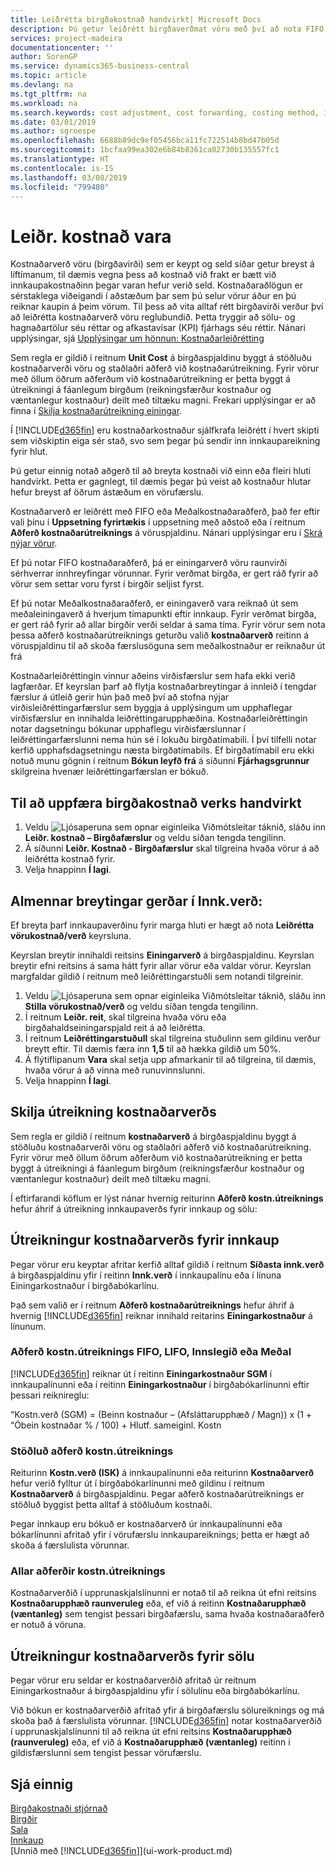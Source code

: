 ```yaml
---
title: Leiðrétta birgðakostnað handvirkt| Microsoft Docs
description: Þú getur leiðrétt birgðaverðmat vöru með því að nota FIFO eða Meðalkostnaðaraðferð, til dæmis þegar vöruverð breytist ekki vegna viðskiptalegra ástæðna, heldur einhvers annars.
services: project-madeira
documentationcenter: ''
author: SorenGP
ms.service: dynamics365-business-central
ms.topic: article
ms.devlang: na
ms.tgt_pltfrm: na
ms.workload: na
ms.search.keywords: cost adjustment, cost forwarding, costing method, inventory valuation, costing
ms.date: 03/01/2019
ms.author: sgroespe
ms.openlocfilehash: 6688b89dc9ef05456bca11fc722514b8bd47b05d
ms.sourcegitcommit: 1bcfaa99ea302e6b84b8361ca02730b135557fc1
ms.translationtype: HT
ms.contentlocale: is-IS
ms.lasthandoff: 03/08/2019
ms.locfileid: "799480"
---
```

# <a name="adjust-item-costs"></a>Leiðr. kostnað vara
Kostnaðarverð vöru (birgðavirði) sem er keypt og seld síðar getur breyst á líftímanum, til dæmis vegna þess að kostnað við frakt er bætt við innkaupakostnaðinn þegar varan hefur verið seld. Kostnaðaraðlögun er sérstaklega viðeigandi í aðstæðum þar sem þú selur vörur áður en þú reiknar kaupin á þeim vörum. Til þess að vita alltaf rétt birgðavirði verður því að leiðrétta kostnaðarverð vöru reglubundið. Þetta tryggir að sölu- og hagnaðartölur séu réttar og afkastavísar (KPI) fjárhags séu réttir. Nánari upplýsingar, sjá [Upplýsingar um hönnun: Kostnaðarleiðrétting](design-details-cost-adjustment.md)

Sem regla er gildið í reitnum **Unit Cost** á birgðaspjaldinu byggt á stöðluðu kostnaðarverði vöru og staðlaðri aðferð við kostnaðarútreikning. Fyrir vörur með öllum öðrum aðferðum við kostnaðarútreikning er þetta byggt á útreikningi á fáanlegum birgðum (reikningsfærður kostnaður og væntanlegur kostnaður) deilt með tiltæku magni. Frekari upplýsingar er að finna í [Skilja kostnaðarútreikning einingar](inventory-how-adjust-item-costs.md#understanding-unit-cost-calculation).

Í [!INCLUDE[d365fin](includes/d365fin_md.md)] eru kostnaðarkostnaður sjálfkrafa leiðrétt í hvert skipti sem viðskiptin eiga sér stað, svo sem þegar þú sendir inn innkaupareikning fyrir hlut.

Þú getur einnig notað aðgerð til að breyta kostnaði við einn eða fleiri hluti handvirkt. Þetta er gagnlegt, til dæmis þegar þú veist að kostnaður hlutar hefur breyst af öðrum ástæðum en vörufærslu.

Kostnaðarverð er leiðrétt með FIFO eða Meðalkostnaðaraðferð, það fer eftir vali þínu í **Uppsetning fyrirtækis** í uppsetning með aðstoð eða í reitnum **Aðferð kostnaðarútreiknings** á vöruspjaldinu. Nánari upplýsingar eru í [Skrá nýjar vörur](inventory-how-register-new-items.md).  

Ef þú notar FIFO kostnaðaraðferð, þá er einingarverð vöru raunvirði sérhverrar innhreyfingar vörunnar. Fyrir verðmat birgða, er gert ráð fyrir að vörur sem settar voru fyrst í birgðir seljist fyrst.

Ef þú notar Meðalkostnaðaraðferð, er einingaverð vara reiknað út sem meðaleiningaverð á hverjum tímapunkti eftir innkaup. Fyrir verðmat birgða, er gert ráð fyrir að allar birgðir verði seldar á sama tíma. Fyrir vörur sem nota þessa aðferð kostnaðarútreiknings geturðu valið **kostnaðarverð** reitinn á vöruspjaldinu til að skoða færslusöguna sem meðalkostnaður er reiknaður út frá

Kostnaðarleiðréttingin vinnur aðeins virðisfærslur sem hafa ekki verið lagfærðar. Ef keyrslan þarf að flytja kostnaðarbreytingar á innleið í tengdar færslur á útleið gerir hún það með því að stofna nýjar virðisleiðréttingarfærslur sem byggja á upplýsingum um upphaflegar virðisfærslur en innihalda leiðréttingarupphæðina. Kostnaðarleiðréttingin notar dagsetningu bókunar upphaflegu virðisfærslunnar í leiðréttingarfærslunni nema hún sé í lokuðu birgðatímabili. Í því tilfelli notar kerfið upphafsdagsetningu næsta birgðatímabils. Ef birgðatímabil eru ekki notuð munu gögnin í reitnum **Bókun leyfð frá** á síðunni **Fjárhagsgrunnur** skilgreina hvenær leiðréttingarfærslan er bókuð.

## <a name="to-adjust-item-costs-manually"></a>Til að uppfæra birgðakostnað verks handvirkt
1. Veldu ![Ljósaperuna sem opnar eiginleika Viðmótsleitar](media/ui-search/search_small.png "Segðu mér hvað þú vilt gera") táknið, sláðu inn **Leiðr. kostnað – Birgðafærslur** og veldu síðan tengda tengilinn.
2. Á síðunni **Leiðr. Kostnað - Birgðafærslur** skal tilgreina hvaða vörur á að leiðrétta kostnað fyrir.
3. Velja hnappinn **Í lagi**.

## <a name="to-make-general-changes-in-the-direct-unit-cost"></a>Almennar breytingar gerðar í Innk.verð:
Ef breyta þarf innkaupaverðinu fyrir marga hluti er hægt að nota **Leiðrétta vörukostnað/verð** keyrsluna.  

 Keyrslan breytir innihaldi reitsins **Einingarverð** á birgðaspjaldinu. Keyrslan breytir efni reitsins á sama hátt fyrir allar vörur eða valdar vörur. Keyrslan margfaldar gildið í reitnum með leiðréttingarstuðli sem notandi tilgreinir.  

1. Veldu ![Ljósaperuna sem opnar eiginleika Viðmótsleitar](media/ui-search/search_small.png "Segðu mér hvað þú vilt gera") táknið, sláðu inn **Stilla vörukostnað/verð** og veldu síðan tengda tengilinn.  
2. Í reitnum **Leiðr. reit**, skal tilgreina hvaða vöru eða birgðahaldseiningarspjald reit á að leiðrétta.  
3. Í reitnum **Leiðréttingarstuðull** skal tilgreina stuðulinn sem gildinu verður breytt eftir. Til dæmis færa inn **1,5** til að hækka gildið um 50%.  
4. Á flýtiflipanum **Vara** skal setja upp afmarkanir til að tilgreina, til dæmis, hvaða vörur á að vinna með runuvinnslunni.  
5. Velja hnappinn **Í lagi**.  

## <a name="understanding-unit-cost-calculation"></a>Skilja útreikning kostnaðarverðs
Sem regla er gildið í reitnum **kostnaðarverð** á birgðaspjaldinu byggt á stöðluðu kostnaðarverði vöru og staðlaðri aðferð við kostnaðarútreikning. Fyrir vörur með öllum öðrum aðferðum við kostnaðarútreikning er þetta byggt á útreikningi á fáanlegum birgðum (reikningsfærður kostnaður og væntanlegur kostnaður) deilt með tiltæku magni.  

 Í eftirfarandi köflum er lýst nánar hvernig reiturinn **Aðferð kostn.útreiknings** hefur áhrif á útreikning innkaupaverðs fyrir innkaup og sölu:  

## <a name="unit-cost-calculation-for-purchases"></a>Útreikningur kostnaðarverðs fyrir innkaup  
 Þegar vörur eru keyptar afritar kerfið alltaf gildið í reitnum **Síðasta innk.verð** á birgðaspjaldinu yfir í reitinn **Innk.verð** í innkaupalínu eða í línuna Einingarkostnaður í birgðabókarlínu.  

 Það sem valið er í reitnum **Aðferð kostnaðarútreiknings** hefur áhrif á hvernig [!INCLUDE[d365fin](includes/d365fin_md.md)] reiknar innihald reitarins **Einingarkostnaður** á línunum.  

### <a name="costing-method-fifo-lifo-specific-or-average"></a>Aðferð kostn.útreiknings FIFO, LIFO, Innslegið eða Meðal  
 [!INCLUDE[d365fin](includes/d365fin_md.md)] reiknar út í reitinn **Einingarkostnaður SGM** í innkaupalínunni eða í reitinn **Einingarkostnaður** í birgðabókarlínunni eftir þessari reiknireglu:  

 “Kostn.verð (SGM) = (Beinn kostnaður – (Afsláttarupphæð / Magn)) x (1 + “Óbein kostnaðar % / 100) + Hlutf. sameiginl. Kostn  

### <a name="costing-method-standard"></a>Stöðluð aðferð kostn.útreiknings  
 Reiturinn **Kostn.verð (ISK)** á innkaupalínunni eða reiturinn **Kostnaðarverð** hefur verið fylltur út í birgðabókarlínunni með gildinu í reitnum **Kostnaðarverð** á birgðaspjaldinu. Þegar aðferð kostnaðarútreiknings er stöðluð byggist þetta alltaf á stöðluðum kostnaði.  

 Þegar innkaup eru bókuð er kostnaðarverð úr innkaupalínunni eða bókarlínunni afritað yfir í vörufærslu innkaupareiknings; þetta er hægt að skoða á færslulista vörunnar.  

### <a name="all-costing-methods"></a>Allar aðferðir kostn.útreiknings  
 Kostnaðarverðið í upprunaskjalslínunni er notað til að reikna út efni reitsins **Kostnaðarupphæð raunveruleg** eða, ef við á reitinn **Kostnaðarupphæð (væntanleg)** sem tengist þessari birgðafærslu, sama hvaða kostnaðaraðferð er notuð á vöruna.  

## <a name="unit-cost-calculation-for-sales"></a>Útreikningur kostnaðarverðs fyrir sölu  
 Þegar vörur eru seldar er kostnaðarverðið afritað úr reitnum Einingarkostnaður á birgðaspjaldinu yfir í sölulínu eða birgðabókarlínu.  

 Við bókun er kostnaðarverðið afritað yfir á birgðafærslu sölureiknings og má skoða það á færslulista vörunnar. [!INCLUDE[d365fin](includes/d365fin_md.md)] notar kostnaðarverðið í upprunaskjalslínunni til að reikna út efni reitsins **Kostnaðarupphæð (raunveruleg)** eða, ef við á **Kostnaðarupphæð (væntanleg)** reitinn í gildisfærslunni sem tengist þessar vörufærslu.  

## <a name="see-also"></a>Sjá einnig
[Birgðakostnaði stjórnað](finance-manage-inventory-costs.md)  
[Birgðir](inventory-manage-inventory.md)  
[Sala](sales-manage-sales.md)  
[Innkaup](purchasing-manage-purchasing.md)  
[Unnið með [!INCLUDE[d365fin](includes/d365fin_md.md)]](ui-work-product.md)
